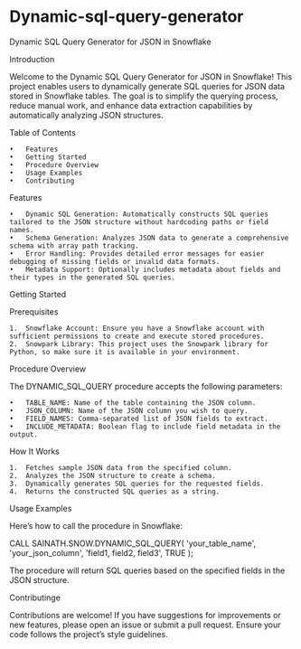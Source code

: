 # Dynamic-sql-query-generator
Dynamic SQL Query Generator for JSON in Snowflake

Introduction

Welcome to the Dynamic SQL Query Generator for JSON in Snowflake! This project enables users to dynamically generate SQL queries for JSON data stored in Snowflake tables. The goal is to simplify the querying process, reduce manual work, and enhance data extraction capabilities by automatically analyzing JSON structures.

Table of Contents

	•	Features
	•	Getting Started
	•	Procedure Overview
	•	Usage Examples
	•	Contributing

Features

	•	Dynamic SQL Generation: Automatically constructs SQL queries tailored to the JSON structure without hardcoding paths or field names.
	•	Schema Generation: Analyzes JSON data to generate a comprehensive schema with array path tracking.
	•	Error Handling: Provides detailed error messages for easier debugging of missing fields or invalid data formats.
	•	Metadata Support: Optionally includes metadata about fields and their types in the generated SQL queries.

Getting Started

Prerequisites

	1.	Snowflake Account: Ensure you have a Snowflake account with sufficient permissions to create and execute stored procedures.
	2.	Snowpark Library: This project uses the Snowpark library for Python, so make sure it is available in your environment.

 Procedure Overview

The DYNAMIC_SQL_QUERY procedure accepts the following parameters:

	•	TABLE_NAME: Name of the table containing the JSON column.
	•	JSON_COLUMN: Name of the JSON column you wish to query.
	•	FIELD_NAMES: Comma-separated list of JSON fields to extract.
	•	INCLUDE_METADATA: Boolean flag to include field metadata in the output.

How It Works

	1.	Fetches sample JSON data from the specified column.
	2.	Analyzes the JSON structure to create a schema.
	3.	Dynamically generates SQL queries for the requested fields.
	4.	Returns the constructed SQL queries as a string.

Usage Examples

Here’s how to call the procedure in Snowflake:

CALL SAINATH.SNOW.DYNAMIC_SQL_QUERY(
    'your_table_name',
    'your_json_column',
    'field1, field2, field3',
    TRUE
);

The procedure will return SQL queries based on the specified fields in the JSON structure.

Contributinge

Contributions are welcome! If you have suggestions for improvements or new features, please open an issue or submit a pull request. Ensure your code follows the project’s style guidelines.
